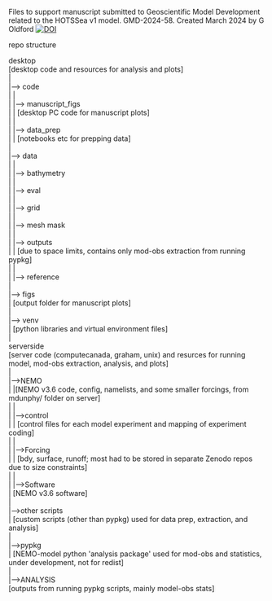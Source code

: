Files to support manuscript submitted to Geoscientific Model Development related to the HOTSSea v1 model. GMD-2024-58.
Created March 2024 by G Oldford
[![DOI](https://zenodo.org/badge/767739309.svg)](https://zenodo.org/doi/10.5281/zenodo.10846148)

repo structure

desktop  
[desktop code and resources for analysis and plots]  
|  
|--> code  
| |  
|   |--> manuscript_figs  
|   |	[desktop PC code for manuscript plots]  
|   |  
|   |--> data_prep  
|   |	[notebooks etc for prepping data]  
|  
|--> data  
|   |  
|	|--> bathymetry  
|	|  
|	|--> eval  
|	|  
|	|--> grid  
|	|  
|	|--> mesh mask  
|	|  
|	|--> outputs  
|	|	[due to space limits, contains only mod-obs extraction from running pypkg]  
|	|  
|	|--> reference  
|  
|--> figs  
|	[output folder for manuscript plots]  
|  
|--> venv  
|	[python libraries and virtual environment files]  
|  
serverside  
[server code (computecanada, graham, unix) and resurces for running model, mod-obs extraction, analysis, and plots]  
|  
|-->NEMO  
|	|[NEMO v3.6 code, config, namelists, and some smaller forcings, from mdunphy/ folder on server]  
|	|  
|	|-->control  
|	|	[control files for each model experiment and mapping of experiment coding]  
|	|  
|	|-->Forcing  
|	|	[bdy, surface, runoff; most had to be stored in separate Zenodo repos due to size constraints]  
|	|  
|	|-->Software  
|		[NEMO v3.6 software]  
|  
|-->other scripts  
|	[custom scripts (other than pypkg) used for data prep, extraction, and analysis]  
|  
|-->pypkg  
|	[NEMO-model python 'analysis package' used for mod-obs and statistics, under development, not for redist]  
|  
|-->ANALYSIS  
	[outputs from running pypkg scripts, mainly model-obs stats]  
	
